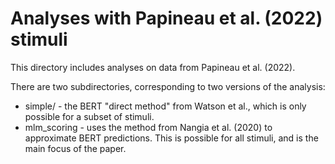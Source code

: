 # Analyses with Papineau et al. (2022) stimuli

This directory includes analyses on data from Papineau et al. (2022).

There are two subdirectories, corresponding to two versions of the analysis:
* simple/ - the BERT "direct method" from Watson et al., which is only possible for
  a subset of stimuli.
* mlm_scoring - uses the method from Nangia et al. (2020) to approximate
  BERT predictions. This is possible for all stimuli, and is the main focus
  of the paper.